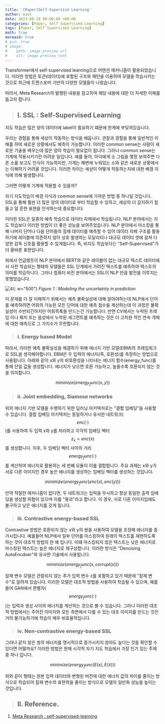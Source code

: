 ```yaml
---
title: '[Paper]Self-Supervisd Learning'
author: east
date: 2023-08-10 00:00:00 +09:00
categories: [Paper, Self Supervised Learning]
tags: [Paper, Self Supervised Learning]
math: true
mermaid: true
# pin: true
# image:
#    path: image preview url
#    alt: image preview text
---
```


Transformer에서 self-supervised learning으로 어텐션 매커니즘이 활용되었습니다. 이러한 방법은 토큰(데이터)에 포함된 구조와 패턴을 이용하여 모델을 학습시키는 것으로 최근에 트랜스포머 기반의 다양한 모델들이 나왔습니다. 

따라서, Meta Research의 발행된 내용을 참고하여 해당 내용에 대한 더 자세한 이해를 돕고자 합니다.

> ## Ⅰ. SSL : Self-Supervised Learning


지도 학습은 많은 양의 데이터에 label이 필요하기 떄문에 한계에 부딪혀있습니다.

우리는 경험을 통해 세상이 작동하는 방식을 배웁니다. 관찰과 경험을 통해 일반적인 이해를 하여 새로운 상황에서도 예측이 가능합니다. 이러한 common sense는 사람이 새로운 기술을 배우는데 많은 양의 학습이 필요없이 됩니다. 그러나 common sense는 기계에 적용시키기란 어려운 일입니다. 예를 들어, 아이에게 소 그림을 몇장 보여주면 다른 소를 보고도 인식이 가능하지만, 기계는 해변에 누워있는 소와 같은 새로운 상황에서는 이해하기 어려울 것입니다. 이러한 차이는 세상이 어떻게 작동하는지에 대한 배경 지식에 의해 발생합니다.

그러면 어떻게 기계에 적용할 수 있을까?

자기 지도학습이 배경 지식과 common sense에 가까운 방법 중 하나일 것입니다. SSL을 통해 훨씬 더 많은 양의 데이터로 부터 학습할 수 있하고, 세상의 더 감지하기 힘들고 덜 흔한 표현을 인삭하는데 중요합니다. 

이러한 SSL은 일종의 예측 학습으로 데이터 자체에서 학습됩니다. NLP 분야에서는 지도 학습보다 이러한 방법이 더 좋은 성능을 보여주었습니다. NLP 분야에서 마스킹을 통해 나머지 단어나 다음 단어들의 잠재 데이터를 예측할 수 있어 데이터 자체 구조를 활용하기에 레이블에 의존하지 않아 상호 발생하는 모달리티나 대규모 데이터 셋에 걸쳐 다양한 감독 신호를 활용할 수 있게됩니다. 즉, 비지도 학습보다는 "Self-Supervised"가 더 올바른 표현입니다.

위에서 언급했듯이 NLP 분야에서 BERT와 같은 레이블이 없는 대규모 텍스트 데이터에서 사전 학습되는 형태의 모델들은 SSL 단계에서 가려진 텍스트를 예측하여 텍스트의 의미를 학습하니다. 그러나 컴퓨터 비전 분야에서는 SSL이 NLP 만큼 발전을 이루지는 못했었습니다.

![4](https://github.com/eastk1te/eastk1te.github.io/assets/77319450/75b19086-094e-4914-9890-8140896efa3b){: w="500"}
_Figure 1 : Modeling the uncertainty in prediction_

이 문제를 더 잘 이해하기 위해서는 예측 불확실성에 대해 알아야하는데 NLP에서 단어를 예측하려면 어휘의 가능한 모든 단어에 대한 예측 점수를 계산하는데 이 과정은 불확실성이 수반되긴하지만 어휘목록을 만드는건 가능합니다. 반면 CV에서는 누락된 프레임 이나 패치 또는 음성에서 누락된 세그먼트를 예측하는 것은 더 고차원 적인 연속 개체에 대한 예측으로 그 가지수가 무한합니다.


> ### ⅰ. Energy based Model

따라서, 이러한 예측 불확실성을 해결하기 위해 에너지 기반 모델(EBM)의 프레임워크로 SSL을 생각해야합니다. EBM은 두 입력의 에너지(즉, 호환성)를 측정하는 방법으로 사용됩니다. 아래와 같이 x와 y의 비호환성을 나타내는 에너지 함수(energy_func)를 통해 단일 값을 생성합니다. 에너지가 낮으면 호환 가능하고, 높을수록 호환되지 않는 것을 의미합니다.

$$minimize(energy_func(x,y))$$


> ### ⅱ. Joint embedding, Siamese networks

위의 에너지 기반 모델을 수행하기 위한 딥러닝 아키텍처로는 "결합 임베딩"을 사용할 수 있습니다. 결합 임베딩 아키텍처는 동일하거나 유사한 네트워크($$enc(\cdot)$$)를 사용하여 두 입력 x와 y를 처리하고 각각의 임베딩 벡터$$z_x = enc(x)$$를 생성합니다. 이후, 두 임베딩 벡터 사이의 거리$$energy_func(\cdot)$$를 계산하여 에너지로 활용하는 세 번째 모듈이 이를 결합합니다. 주요 과제는 x와 y가 서로 다른 이미지인 경우 높은 에너지를 생성하는 임베딩 벡터를 생성하는 것입니다.

$$minimize(energy_func(enc(x), enc(y)))$$

만약 적절한 메커니즘이 없다면, 두 네트워크는 입력을 무시하고 항상 동일한 출력 임베딩을 생성할 위험이 있으며 이를 "붕괴"라고 합니다. 이 경우, 서로 다른 이미지임에도 불구하고 낮은 에너지를 갖게 됩니다.

> ### ⅲ. Contrastive energy-based SSL

Contrastive 방법은 호환되지 않는 x와 y의 쌍을 사용하여 모델을 조정해 에너지를 증가시킵니다. 예를들어 NLP에서 일부 단어를 마스킹하여 원래의 텍스트를 재현하도록 하는 것이 대조적 방법의 한 예 입니다. 이떄 마스킹되지 않은 텍스트는 낮은 에너지로 마스킹된 텍스트는 높은 에너지로 재구성합니다. 이러한 방식은 "Denoising AutoEncdoer"와 유사한 기술에서 사용됩니다.

$$ minimize(energy_func(x, corrupt(x)))$$

잠재 변수 모델은 관찰되지 않는 추가 입력 변수 z를 포함하고 있기 때문에 "잠재 변수"로 알려져 있습니다. 이러한 모델은 대조적 방법을 사용하여 학습될 수 있으며, 예를 들어 GAN에서 판별자($$energy_func(\cdot)$$)는 입력과 생성 사이의 에너지를 계산하는 것으로 볼 수 있습니다. 그러나 이러한 대조적 방법에서는 주어진 이미지와 모든 측면에서 다를 수 있는 대조 이미지를 만드는 것은 거의 불가능하기에 학습이 매우 비효율적입니다.

> ### ⅳ. Non-contrastive energy-based SSL

그러나 같지 않은 쌍의 에너지를 명시적으로 증가시키지 않아도 높다는 것을 확인할 수 있다면 어떨까요? 이러한 방법은 현재 시각적 자기 지도 학습에서 가장 인기 있는 주제 중 하나 입니다.

$$minimize(energy_func(E(x), E(\tilde{x})))$$

위와 같이 형태는 원본 입력 데이터와 변형된 버전에 대한 에너치 값의 차이를 줄이는 방식으로 학습되어 잠재 변수의 표현력을 줄이는 방식으로 모델의 일반화 성능을 높이는 것입니다. 


> ## Ⅱ. Reference.

1. [Meta Research : self-supervised-learning](https://ai.meta.com/blog/self-supervised-learning-the-dark-matter-of-intelligence/)



<br><br>
---
